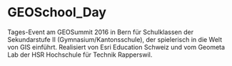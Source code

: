 # GEOSchool_Day
Tages-Event am GEOSummit 2016 in Bern für Schulklassen der Sekundarstufe II (Gymnasium/Kantonsschule), der spielerisch in die Welt von GIS einführt. Realisiert von Esri Education Schweiz und vom Geometa Lab der HSR Hochschule für Technik Rapperswil.
